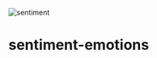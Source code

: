 ![sentiment](https://github.com/sajidshaik11017/sentiment-emotions/assets/111382092/cc4236ad-fe57-42c7-8746-eb295d708213)
# sentiment-emotions
